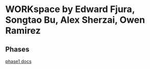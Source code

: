 # WORKspace by Edward Fjura, Songtao Bu, Alex Sherzai, Owen Ramirez

Phases
-----
[phase1 docs](doc/phase1/)
